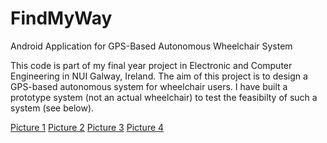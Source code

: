 # FindMyWay
Android Application for GPS-Based Autonomous Wheelchair System

This code is part of my final year project in Electronic and Computer Engineering in NUI Galway, Ireland. The aim of this project is to design a GPS-based autonomous system for wheelchair users. I have built a prototype system (not an actual wheelchair) to test the feasibilty of such a system (see below).

[Picture 1](https://github.com/jhurl3y/wheelchair_nav/tree/master/pictures/1.jpg)
[Picture 2](https://github.com/jhurl3y/wheelchair_nav/tree/master/pictures/2.jpg)
[Picture 3](https://github.com/jhurl3y/wheelchair_nav/tree/master/pictures/3.jpg)
[Picture 4](https://github.com/jhurl3y/wheelchair_nav/tree/master/pictures/4.jpg)
